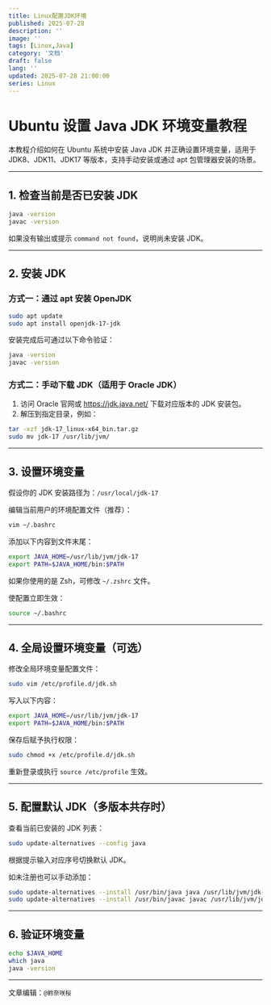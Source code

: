 ```yaml
---
title: Linux配置JDK环境
published: 2025-07-28
description: ''
image: ''
tags: [Linux,Java]
category: '文档'
draft: false 
lang: ''
updated: 2025-07-28 21:00:00
series: Linux
---
```


# Ubuntu 设置 Java JDK 环境变量教程

本教程介绍如何在 Ubuntu 系统中安装 Java JDK 并正确设置环境变量，适用于 JDK8、JDK11、JDK17 等版本，支持手动安装或通过 apt 包管理器安装的场景。

---

## 1. 检查当前是否已安装 JDK

```bash
java -version
javac -version
```

如果没有输出或提示 `command not found`，说明尚未安装 JDK。

---

## 2. 安装 JDK

### 方式一：通过 apt 安装 OpenJDK

```bash
sudo apt update
sudo apt install openjdk-17-jdk
```

安装完成后可通过以下命令验证：

```bash
java -version
javac -version
```

### 方式二：手动下载 JDK（适用于 Oracle JDK）

1. 访问 Oracle 官网或 https://jdk.java.net/ 下载对应版本的 JDK 安装包。
2. 解压到指定目录，例如：

```bash
tar -xzf jdk-17_linux-x64_bin.tar.gz
sudo mv jdk-17 /usr/lib/jvm/
```

---

## 3. 设置环境变量

假设你的 JDK 安装路径为：`/usr/local/jdk-17`

编辑当前用户的环境配置文件（推荐）：

```bash
vim ~/.bashrc
```

添加以下内容到文件末尾：

```bash
export JAVA_HOME=/usr/lib/jvm/jdk-17
export PATH=$JAVA_HOME/bin:$PATH
```

如果你使用的是 Zsh，可修改 `~/.zshrc` 文件。

使配置立即生效：

```bash
source ~/.bashrc
```

---

## 4. 全局设置环境变量（可选）

修改全局环境变量配置文件：

```bash
sudo vim /etc/profile.d/jdk.sh
```

写入以下内容：

```bash
export JAVA_HOME=/usr/lib/jvm/jdk-17
export PATH=$JAVA_HOME/bin:$PATH
```

保存后赋予执行权限：

```bash
sudo chmod +x /etc/profile.d/jdk.sh
```

重新登录或执行 `source /etc/profile` 生效。

---

## 5. 配置默认 JDK（多版本共存时）

查看当前已安装的 JDK 列表：

```bash
sudo update-alternatives --config java
```

根据提示输入对应序号切换默认 JDK。

如未注册也可以手动添加：

```bash
sudo update-alternatives --install /usr/bin/java java /usr/lib/jvm/jdk-17/bin/java 1
sudo update-alternatives --install /usr/bin/javac javac /usr/lib/jvm/jdk-17/bin/javac 1
```

---

## 6. 验证环境变量

```bash
echo $JAVA_HOME
which java
java -version
```

---

文章编辑：`@鈴奈咲桜`

